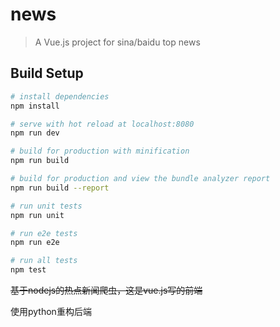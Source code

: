# news

> A Vue.js project for sina/baidu top news

## Build Setup

``` bash
# install dependencies
npm install

# serve with hot reload at localhost:8080
npm run dev

# build for production with minification
npm run build

# build for production and view the bundle analyzer report
npm run build --report

# run unit tests
npm run unit

# run e2e tests
npm run e2e

# run all tests
npm test
```

~~基于nodejs的热点新闻爬虫，这是vue.js写的前端~~

使用python重构后端